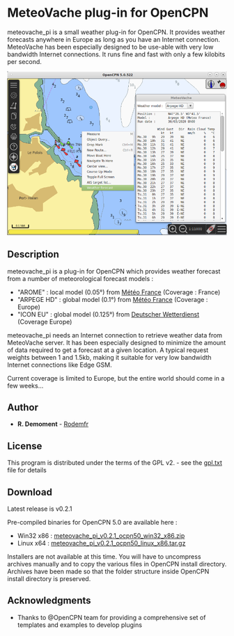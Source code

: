 # MeteoVache plug-in for OpenCPN

meteovache_pi is a small weather plug-in for OpenCPN. It provides weather forecasts anywhere in Europe as long as you have an Internet connection.
MeteoVache has been especially designed to be use-able with very low bandwidth Internet connections. It runs fine and fast with only a few kilobits per second.

![Sample picture](files/meteovache_en_256.png)

## Description

meteovache_pi is a plug-in for OpenCPN which provides weather forecast from a number of meteorological forecast models :

- "AROME" : local model (0.05°) from [Météo France](http://www.meteofrance.com) (Coverage : France)
- "ARPEGE HD" : global model (0.1°) from [Météo France](http://www.meteofrance.com) (Coverage : Europe)
- "ICON EU" : global model (0.125°) from [Deutscher Wetterdienst](https://www.dwd.de/EN) (Coverage Europe)

meteovache_pi needs an Internet connection to retrieve weather data from MeteoVache server. It has been especially designed to minimize the amount of data required to get a forecast at a given location. A typical request weights between 1 and 1.5kb, making it suitable for very low bandwidth Internet connections like Edge GSM.

Current coverage is limited to Europe, but the entire world should come in a few weeks...

## Author

* **R. Demoment** - [Rodemfr](https://github.com/Rodemfr)

## License

This program is distributed under the terms of the GPL v2. - see the [gpl.txt](cmake/gpl.txt) file for details

## Download

Latest release is v0.2.1

Pre-compiled binaries for OpenCPN 5.0 are available here :

- Win32 x86 : [meteovache_pi_v0.2.1_ocpn50_win32_x86.zip](https://github.com/Rodemfr/meteovache_pi/raw/master/files/binaries/opencpn50/win32_x86/meteovache_pi_v0.2.1_ocpn50_win32_x86.zip)
- Linux x64 : [meteovache_pi_v0.2.1_ocpn50_linux_x86.tar.gz](https://github.com/Rodemfr/meteovache_pi/raw/master/files/binaries/opencpn50/linux_x64/meteovache_pi_v0.2.1_ocpn50_linux_x86.tar.gz)

Installers are not available at this time. You will have to uncompress archives manually and to copy the various files in OpenCPN install directory. Archives have been made so that the folder structure inside OpenCPN install directory is preserved.

## Acknowledgments

* Thanks to @OpenCPN team for providing a comprehensive set of templates and examples to develop plugins

